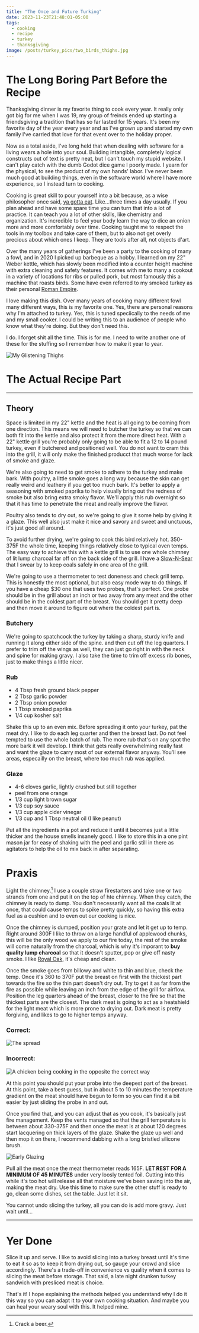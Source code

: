 ```yaml
---
title: "The Once and Future Turking"
date: 2023-11-23T21:48:01-05:00
tags:
  - cooking
  - recipe
  - turkey
  - thanksgiving
image: /posts/turkey_pics/two_birds_thighs.jpg
---
```

# The Long Boring Part Before the Recipe
Thanksgiving dinner is my favorite thing to cook every year. It really only got big for me when I was 19, my group of freinds ended up starting a friendsgiving a tradition that has so far lasted for 15 years. It's been my favorite day of the year every year and as I've grown up and started my own family I've carried that love for that event over to the holiday proper. 

Now as a total aside, I've long held that when dealing with software for a living wears a hole into your soul. Building intangible, completely logical constructs out of text is pretty neat, but I can't touch my stupid website. I can't play catch with the dumb Godot dice game I poorly made. I yearn for the physical, to see the product of my own hands' labor. I've never been much good at building things, even in the software world where I have more experience, so I instead turn to cooking.

Cooking is great skill to pour yourself into a bit because, as a wise philosopher once said, [ya gotta eat](https://youtu.be/aklwE3zdG14). Like...three times a day usually. If you plan ahead and have some spare time you can turn that into a lot of practice. It can teach you a lot of other skills, like chemistry and organization. It's incredible to feel your body learn the way to dice an onion more and more comfortably over time. Cooking taught me to respect the tools in my toolbox and take care of them, but to also not get overly precious about which ones I keep. They are tools after all, not objects d'art.

Over the many years of gatherings I've been a party to the cooking of many a fowl, and in 2020 I picked up barbeque as a hobby. I learned on my 22" Weber kettle, which has slowly been modified into a counter height machine with extra cleaning and safety features. It comes with me to many a cookout in a variety of locations for ribs or pulled pork, but most famously this a machine that roasts birds. Some have even referred to my smoked turkey as their personal [Roman Empire](https://knowyourmeme.com/memes/how-often-do-you-think-about-the-roman-empire).

I love making this dish. Over many years of cooking many different fowl many different ways, this is my favorite one. Yes, there are personal reasons why I'm attached to turkey. Yes, this is tuned speciically to the needs of me and my small cooker. I could be writing this to an audience of people who know what they're doing. But they don't need this. 

I do. I forget shit all the time. This is for me. I need to write another one of these for the stuffing so I remember how to make it year to year.

![My Glistening Thighs](/posts/turkey_pics/two_birds.jpg "The result of this method for a group using 2 grills")
# The Actual Recipe Part 
---
## Theory
Space is limited in my 22" kettle and the heat is all going to be coming from one direction. This means we will need to butcher the turkey so that we can both fit into the kettle and also protect it from the more direct heat. With a  22" kettle grill you're probably only going to be able to fit a 12 to 14 pound turkey, even if butchered and positioned well. You do not want to cram this into the grill, it will only make the finished producct that much worse for lack of smoke and glaze.

We're also going to need to get smoke to adhere to the turkey and make bark. With poultry, a little smoke goes a long way because the skin can get really weird and leathery if you get too much bark. It's better to apply a seasoning with smoked paprika to help visually bring out the redness of smoke but also bring extra smoky flavor. We'll apply this rub overnight so that it has time to penetrate the meat and really improve the flavor.

Poultry also tends to dry out, so we're going to give it some help by giving it a glaze. This well also just make it nice and savory and sweet and unctuous, it's just good all around.

To avoid further drying, we're going to cook this bird relatively hot. 350-375F the whole time, keeping things relatively close to typical oven temps. The easy way to achieve this with a kettle grill is to use one whole chimney of lit lump charcoal far off on the back side of the grill. I have a [Slow-N-Sear](https://snsgrills.com/collections/slow-n-sear) that I swear by to keep coals safely in one area of the grill.

We're going to use a thermometer to test doneness and check grill temp. This is honestly the most optional, but also easy mode way to do things. If you have a cheap $30 one that uses two probes, that's perfect. One probe should be in the grill about an inch or two away from any meat and the other should be in the coldest part of the breast. You should get it pretty deep and then move it around to figure out where the coldest part is.

### Butchery
We're going to spatchcock the turkey by taking a sharp, sturdy knife and running it along either side of the spine. and then cut off the leg quarters. I prefer to trim off the wings as well, they can just go right in with the neck and spine for making gravy. I also take the time to trim off excess rib bones, just to make things a little nicer.

### Rub
- 4 Tbsp fresh ground black pepper
- 2 Tbsp garlic powder
- 2 Tbsp onion powder
- 1 Tbsp smoked paprika
- 1/4 cup kosher salt

Shake this up to an even mix. Before spreading it onto your turkey, pat the meat dry. I like to do each leg quarter and then the breast last. Do not feel tempted to use the whole batch of rub. The more rub that's on any spot the more bark it will develop. I think that gets really overwhelming really fast and want the glaze to carry most of our external flavor anyway. You'll see areas, especailly on the breast, where too much rub was applied.

### Glaze
- 4-6 cloves garlic, lightly crushed but still together
- peel from one orange
- 1/3 cup light brown sugar
- 1/3 cup soy sauce
- 1/3 cup apple cider vinegar
- 1/3 cup and 1 Tbsp neutral oil (I like peanut)

Put all the ingredients in a pot and reduce it until it becomes just a little thicker and the house smells insanely good. I like to store this in a one pint mason jar for easy of shaking with the peel and garlic still in there as agitators to help the oil to mix back in after separating.

# Praxis
Light the chimney.[^1] I use a couple straw firestarters and take one or two strands from one and put it on the top of hte chimney. When they catch, the chimney is ready to dump. You don't necessarily want all the coals lit at once, that could cause temps to spike pretty quickly, so having this extra fuel as a cushion and to even out our cooking is nice.

Once the chimney is dumped, position your grate and let it get up to temp. Right around 300F I like to throw on a large handful of applewood chunks, this will be the only wood we apply to our fire today, the rest of the smoke will come naturally from the charcoal, which is why it's imporant to __buy quality lump charcoal__ so that it doesn't sputter, pop or give off nasty smoke. I like [Royal Oak](https://www.royaloak.com/products/hardwood-lump-charcoal/), it's cheap and clean. 

Once the smoke goes from billowy and white to thin and blue, check the temp. Once it's 360 to 370F put the breast on first with the thickest part towards the fire so the thin part doesn't dry out. Try to get it as far from the fire as possible while leaving an inch from the edge of the grill for airflow. Position the leg quarters ahead of the breast, closer to the fire so that the thickest parts are the closest. The dark meat is going to act as a heatshield for the light meat which is more prone to drying out. Dark meat is pretty forgiving, and likes to go to higher temps anyway.

### Correct:
![The spread](/posts/turkey_pics/one_bird_orientation.jpg "A late cook picture showing the orientation as well as safety precautions aka the hose.")

### Incorrect:
![A chicken being cooking in the opposite the correct way](/posts/turkey_pics/one_chicken_wrong.jpg "A chicken undergoing a test run to this method, but oriented super backwards.")

At this point you should put your probe into the deepest part of the breast. At this point, take a best guess, but in about 5 to 10 minutes the temperature gradient on the meat should have begun to form so you can find it a bit easier by just sliding the probe in and out.

Once you find that, and you can adjust that as you cook, it's basically just fire management. Keep the vents managed so that the grill temperature is between about 330-375F and then once the meat is at about 120 degrees start lacquering on thick layers of the glaze. Shake the glaze up well and then mop it on there, I recommend dabbing with a long bristled silicone brush. 

![Early Glazing](/posts/turkey_pics/one_bird_early_glazing.jpg "Early into the glazing process, only one layer in and the effect is dramatic.")

Pull all the meat once the meat thermometer reads 165F. __LET REST FOR A MINIMUM OF 45 MINUTES__ under very loosly tented foil. Cutting into this while it's too hot will release all that moisture we've been saving into the air, making the meat dry. Use this time to make sure the other stuff is ready to go, clean some dishes, set the table. Just let it sit.

You cannot undo slicing the turkey, all you can do is add more gravy. Just wait until...

---

# Yer Done

Slice it up and serve. I like to avoid slicing into a turkey breast until it's time to eat it so as to keep it from drying out, so gauge your crowd and slice accordingly. There's a trade-off in convenience vs quality when it comes to slicing the meat before storage. That said, a late night drunken turkey sandwich with presliced meat is choice.

That's it! I hope explaining the methods helped you understand why I do it this way so you can adapt it to your own cooking situation. And maybe you can heal your weary soul with this. It helped mine.

[^1]: Crack a beer.